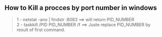 ## How to Kill a procces by port number in windows 
> 1 - netstat -ano | findstr :8083 ==> will return PID_NUMBER <br>
> 2 - taskkill /PID PID_NUMBER  /f ==> Juste replace PID_NUMBER by result of first command.